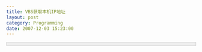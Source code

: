 ```yaml
---
title: VBS获取本机IP地址
layout: post
category: Programming
date: 2007-12-03 15:23:00
---
```


<div style="border: 1px solid #cccccc; padding: 4px 5px 4px 4px; background-color: #eeeeee; font-size: 13px; width: 98%;"><!--

Code highlighting produced by Actipro CodeHighlighter (freeware)

http://www.CodeHighlighter.com/

--><span style="color: #008000;">'</span><span style="color: #008000;">获取本机IP</span><span style="color: #008000;">

'</span><span style="color: #008000;">owner DeViL

'return 本机的IP地址

</span><span style="color: #008000;">
</span><span style="color: #0000ff;">Public</span><span style="color: #000000;">&nbsp;</span><span style="color: #0000ff;">Function</span><span style="color: #000000;">&nbsp;GetIP

&nbsp;&nbsp;&nbsp;ComputerName</span><span style="color: #000000;">=</span><span style="color: #000000;">"</span><span style="color: #000000;">.</span><span style="color: #000000;">"</span><span style="color: #000000;">

&nbsp;&nbsp;&nbsp;&nbsp;</span><span style="color: #0000ff;">Dim</span><span style="color: #000000;">&nbsp;objWMIService,colItems,objItem,objAddress

&nbsp;&nbsp;&nbsp;&nbsp;</span><span style="color: #0000ff;">Set</span><span style="color: #000000;">&nbsp;objWMIService&nbsp;</span><span style="color: #000000;">=</span><span style="color: #000000;">&nbsp;</span><span style="color: #0000ff;">GetObject</span><span style="color: #000000;">(</span><span style="color: #000000;">"</span><span style="color: #000000;">winmgmts:\\</span><span style="color: #000000;">"</span><span style="color: #000000;">&nbsp;</span><span style="color: #000000;">&amp;</span><span style="color: #000000;">&nbsp;ComputerName&nbsp;</span><span style="color: #000000;">&amp;</span><span style="color: #000000;">&nbsp;</span><span style="color: #000000;">"</span><span style="color: #000000;">\root\cimv2</span><span style="color: #000000;">"</span><span style="color: #000000;">)

&nbsp;&nbsp;&nbsp;&nbsp;</span><span style="color: #0000ff;">Set</span><span style="color: #000000;">&nbsp;colItems&nbsp;</span><span style="color: #000000;">=</span><span style="color: #000000;">&nbsp;objWMIService.ExecQuery(</span><span style="color: #000000;">"</span><span style="color: #000000;">Select&nbsp;*&nbsp;From&nbsp;Win32_NetworkAdapterConfiguration&nbsp;Where&nbsp;IPEnabled&nbsp;=&nbsp;True</span><span style="color: #000000;">"</span><span style="color: #000000;">)

&nbsp;&nbsp;&nbsp;&nbsp;</span><span style="color: #0000ff;">For</span><span style="color: #000000;">&nbsp;</span><span style="color: #0000ff;">Each</span><span style="color: #000000;">&nbsp;objItem&nbsp;in&nbsp;colItems

&nbsp;&nbsp;&nbsp;&nbsp;&nbsp;&nbsp;&nbsp;&nbsp;</span><span style="color: #0000ff;">For</span><span style="color: #000000;">&nbsp;</span><span style="color: #0000ff;">Each</span><span style="color: #000000;">&nbsp;objAddress&nbsp;in&nbsp;objItem.IPAddress

&nbsp;&nbsp;&nbsp;&nbsp;&nbsp;&nbsp;&nbsp;&nbsp;&nbsp;&nbsp;&nbsp;&nbsp;</span><span style="color: #0000ff;">If</span><span style="color: #000000;">&nbsp;objAddress&nbsp;</span><span style="color: #000000;">&lt;&gt;</span><span style="color: #000000;">&nbsp;</span><span style="color: #000000;">""</span><span style="color: #000000;">&nbsp;</span><span style="color: #0000ff;">then</span><span style="color: #000000;">

&nbsp;&nbsp;&nbsp;&nbsp;&nbsp;&nbsp;&nbsp;&nbsp;&nbsp;&nbsp;&nbsp;&nbsp;&nbsp;&nbsp;&nbsp;&nbsp;GetIP&nbsp;</span><span style="color: #000000;">=</span><span style="color: #000000;">&nbsp;objAddress

&nbsp;&nbsp;&nbsp;&nbsp;&nbsp;&nbsp;&nbsp;&nbsp;&nbsp;&nbsp;&nbsp;&nbsp;&nbsp;&nbsp;&nbsp;&nbsp;</span><span style="color: #0000ff;">Exit</span><span style="color: #000000;">&nbsp;</span><span style="color: #0000ff;">Function</span><span style="color: #000000;">

&nbsp;&nbsp;&nbsp;&nbsp;&nbsp;&nbsp;&nbsp;&nbsp;&nbsp;&nbsp;&nbsp;&nbsp;</span><span style="color: #0000ff;">End</span><span style="color: #000000;">&nbsp;</span><span style="color: #0000ff;">If</span><span style="color: #000000;">

&nbsp;&nbsp;&nbsp;&nbsp;&nbsp;&nbsp;&nbsp;&nbsp;</span><span style="color: #0000ff;">Next</span><span style="color: #000000;">

&nbsp;&nbsp;&nbsp;&nbsp;</span><span style="color: #0000ff;">Next</span><span style="color: #000000;">

</span><span style="color: #0000ff;">End&nbsp;Function</span></div>
